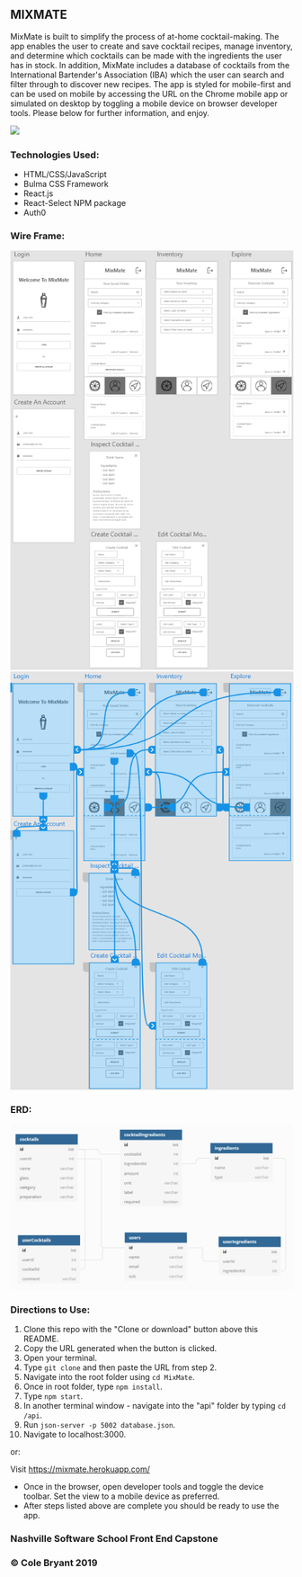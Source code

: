 ## MIXMATE

MixMate is built to simplify the process of at-home cocktail-making. The app enables the user to create and save cocktail recipes, manage inventory, and determine which cocktails can be made with the ingredients the user has in stock. In addition, MixMate includes a database of cocktails from the International Bartender's Association (IBA) which the user can search and filter through to discover new recipes. The app is styled for mobile-first and can be used on mobile by accessing the URL on the Chrome mobile app or simulated on desktop by toggling a mobile device on browser developer tools. Please below for further information, and enjoy.

![](MixMateClip.gif)

### Technologies Used:

- HTML/CSS/JavaScript
- Bulma CSS Framework
- React.js
- React-Select NPM package
- Auth0

### Wire Frame:

![](wireFrame.PNG)
![](wireFrameArrows.PNG)

### ERD:

![](mixMateERD.PNG)

### Directions to Use:

1. Clone this repo with the "Clone or download" button above this README.
1. Copy the URL generated when the button is clicked.
1. Open your terminal.
1. Type `git clone` and then paste the URL from step 2.
1. Navigate into the root folder using `cd MixMate`.
1. Once in root folder, type `npm install`.
1. Type `npm start`.
1. In another terminal window - navigate into the "api" folder by typing `cd /api`.
1. Run `json-server -p 5002 database.json`.
1. Navigate to localhost:3000.

or:

Visit https://mixmate.herokuapp.com/

* Once in the browser, open developer tools and toggle the device toolbar. Set the view to a mobile device as preferred.
* After steps listed above are complete you should be ready to use the app.

### Nashville Software School Front End Capstone
### &copy; Cole Bryant 2019

